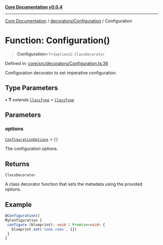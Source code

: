 [**Core Documentation v0.0.4**](../../../README.md)

***

[Core Documentation](../../../modules.md) / [decorators/Configuration](../README.md) / Configuration

# Function: Configuration()

> **Configuration**\<`T`\>(`options`): `ClassDecorator`

Defined in: [core/src/decorators/Configuration.ts:36](https://github.com/stonemjs/core/blob/2adc2da4c7e3b5a9f593c198ba7e8ad639651777/src/decorators/Configuration.ts#L36)

Configuration decorator to set imperative configuration.

## Type Parameters

• **T** *extends* [`ClassType`](../../../declarations/type-aliases/ClassType.md) = [`ClassType`](../../../declarations/type-aliases/ClassType.md)

## Parameters

### options

[`ConfigurationOptions`](../interfaces/ConfigurationOptions.md) = `{}`

The configuration options.

## Returns

`ClassDecorator`

A class decorator function that sets the metadata using the provided options.

## Example

```typescript
@Configuration()
MyConfiguration {
 configure (blueprint): void | Promise<void> {
   blueprint.set('name.name', {})
 }
}
```

